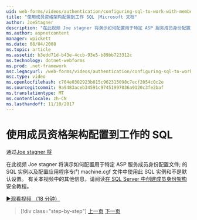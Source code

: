 ```yaml
---
uid: web-forms/videos/authentication/configuring-sql-to-work-with-membership-schemas
title: "使用成员资格架构配置到工作 SQL |Microsoft 文档"
author: JoeStagner
description: "在此视频 Joe stagner 将演示如何配置用于特定 ASP 服务成员身份配置文件; 的 SQL 实例以及配置和应用程序..."
ms.author: aspnetcontent
manager: wpickett
ms.date: 08/04/2008
ms.topic: article
ms.assetid: b3edd71d-b43e-4ccb-93e5-b89bb723312c
ms.technology: dotnet-webforms
ms.prod: .net-framework
msc.legacyurl: /web-forms/videos/authentication/configuring-sql-to-work-with-membership-schemas
msc.type: video
ms.openlocfilehash: c704e0302923b015c962315098c7ecf2054c0c2e
ms.sourcegitcommit: 9a9483aceb34591c97451997036a9120c3fe2baf
ms.translationtype: MT
ms.contentlocale: zh-CN
ms.lasthandoff: 11/10/2017
---
```

<a name="configuring-sql-to-work-with-membership-schemas"></a>使用成员资格架构配置到工作的 SQL
====================
通过[Joe stagner 将](https://github.com/JoeStagner)

在此视频 Joe stagner 将演示如何配置用于特定 ASP 服务成员身份配置文件; 的 SQL 实例以及配置应用程序专门 machine.cgf 文件中使用此 SQL 实例和不是默认设置。 有关本视频中的其他信息，请阅读[在 SQL Server 中创建成员身份架构](../../overview/older-versions-security/membership/creating-the-membership-schema-in-sql-server-vb.md)安全教程。

[&#9654;观看视频 （18 分钟）](https://channel9.msdn.com/Blogs/ASP-NET-Site-Videos/configuring-sql-to-work-with-membership-schemas)

>[!div class="step-by-step"]
[上一页](understanding-aspnet-memberships.md)
[下一页](changing-membership-settings-in-the-default-membership-schema.md)
